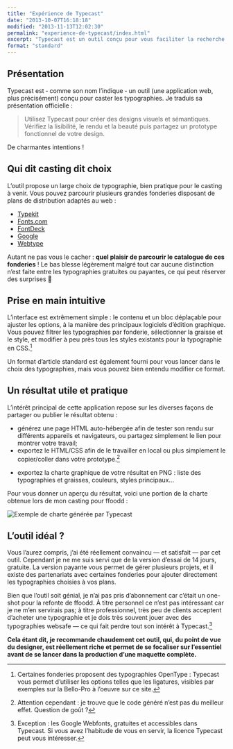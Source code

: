```yaml
---
title: "Expérience de Typecast"
date: "2013-10-07T16:18:18"
modified: "2013-11-13T12:02:30"
permalink: "experience-de-typecast/index.html"
excerpt: "Typecast est un outil conçu pour vous faciliter la recherche de typographies : échelle typographique, association, couleurs, et même CSS. Piochez dans le catalogue de grandes fonderies et designez ! [Lire la suite de «&nbsp;Expérience de Typecast&nbsp;» →](https://www.ffoodd.fr/experience-de-typecast/)"
format: "standard"
---
```

## Présentation

Typecast est ‐ comme son nom l’indique ‐ un outil (une application web, plus précisément) conçu pour caster les typographies. Je traduis sa présentation officielle :

> Utilisez Typecast pour créer des designs visuels et sémantiques.  
> Vérifiez la lisibilité, le rendu et la beauté puis partagez un prototype fonctionnel de votre design.

De charmantes intentions !

## Qui dit casting dit choix

L’outil propose un large choix de typographie, bien pratique pour le casting à venir. Vous pouvez parcourir plusieurs grandes fonderies disposant de plans de distribution adaptés au web :

* [Typekit](https://typekit.com/fonts "Typekit (nouvelle fenêtre)")
* [Fonts.com](http://www.fonts.com/ "Fonts.com (nouvelle fenêtre)")
* [FontDeck](http://fontdeck.com/ "FontDeck (nouvelle fenêtre)")
* [Google](http://www.google.com/fonts "Google Webfont (nouvelle fenêtre)")
* [Webtype](http://www.webtype.com/ "WebType (nouvelle fenêtre)")

Autant ne pas vous le cacher : **quel plaisir de parcourir le catalogue de ces fonderies** ! Le bas blesse légèrement malgré tout car aucune distinction n’est faite entre les typographies gratuites ou payantes, ce qui peut réserver des surprises 🙂

## Prise en main intuitive

L’interface est extrêmement simple : le contenu et un bloc déplaçable pour ajuster les options, à la manière des principaux logiciels d’édition graphique. Vous pouvez filtrer les typographies par fonderie, sélectionner la graisse et le style, et modifier à peu près tous les styles existants pour la typographie en CSS.[^1]

[^1]: Certaines fonderies proposent des typographies OpenType : Typecast vous permet d’utiliser les options telles que les ligatures, visibles par exemples sur la Bello-Pro à l’oeuvre sur ce site.



Un format d’article standard est également fourni pour vous lancer dans le choix des typographies, mais vous pouvez bien entendu modifier ce format.

## Un résultat utile et pratique

L’intérêt principal de cette application repose sur les diverses façons de partager ou publier le résultat obtenu :

* générez une page HTML auto-hébergée afin de tester son rendu sur différents appareils et navigateurs, ou partagez simplement le lien pour montrer votre travail;
* exportez le HTML/CSS afin de le travailler en local ou plus simplement le copier/coller dans votre prototype.[^2]

[^2]: Attention cependant : je trouve que le code généré n’est pas du meilleur effet. Question de goût ?


* exportez la charte graphique de votre résultat en PNG : liste des typographies et graisses, couleurs, styles principaux…

Pour vous donner un aperçu du résultat, voici une portion de la charte obtenue lors de mon casting pour ffoodd :  

![Exemple de charte générée par Typecast](/images/2013/10/typecast.jpg "Exemple de charte générée par Typecast")

## L’outil idéal ?

Vous l’aurez compris, j’ai été réellement convaincu — et satisfait — par cet outil. Cependant je ne me suis servi que de la version d’essai de 14 jours, gratuite. La version payante vous permet de gérer plusieurs projets, et il existe des partenariats avec certaines fonderies pour ajouter directement les typographies choisies à vos plans.

Bien que l’outil soit génial, je n’ai pas pris d’abonnement car c’était un one-shot pour la refonte de ffoodd. À titre personnel ce n’est pas intéressant car je ne m’en servirais pas; à titre professionnel, très peu de clients acceptent d’acheter une typographie et je dois très souvent jouer avec des typographies websafe — ce qui fait perdre tout son intérêt à Typecast.[^3]

[^3]: Exception : les Google Webfonts, gratuites et accessibles dans Typecast. Si vous avez l’habitude de vous en servir, la licence Typecast peut vous intéresser.



**Cela étant dit, je recommande chaudement cet outil, qui, du point de vue du designer, est réellement riche et permet de se focaliser sur l’essentiel avant de se lancer dans la production d’une maquette complète.**